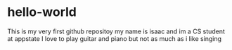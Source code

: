 # hello-world
This is my very first github repositoy
my name is isaac and im a CS student at appstate
I love to play guitar and piano but not as much as i like singing
